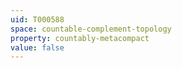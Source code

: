 ```yaml
---
uid: T000588
space: countable-complement-topology
property: countably-metacompact
value: false
---
```

